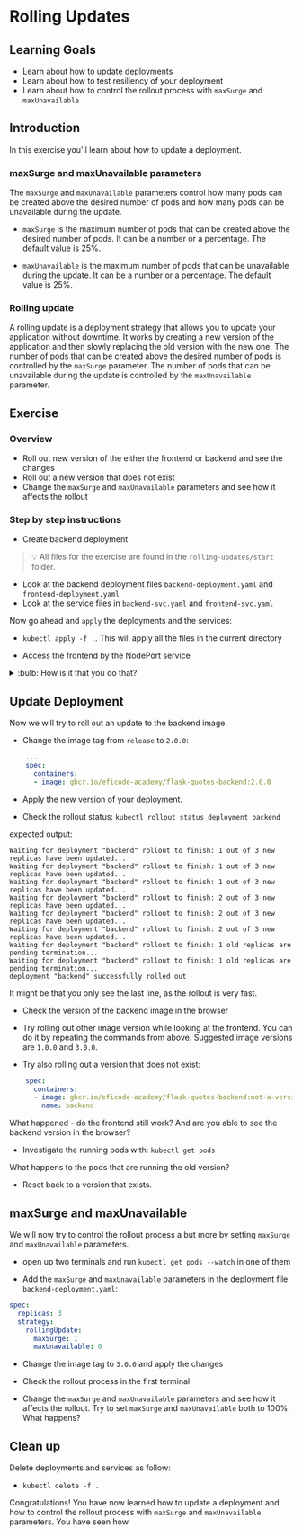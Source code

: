 # Rolling Updates

## Learning Goals

- Learn about how to update deployments 
- Learn about how to test resiliency of your deployment
- Learn about how to control the rollout process with `maxSurge` and `maxUnavailable`

## Introduction

In this exercise you'll learn about how to update a deployment.

### maxSurge and maxUnavailable parameters

The `maxSurge` and `maxUnavailable` parameters control how many pods can be created above the desired number of pods and how many pods can be unavailable during the update.

- `maxSurge` is the maximum number of pods that can be created above the desired number of pods. It can be a number or a percentage. The default value is 25%.

- `maxUnavailable` is the maximum number of pods that can be unavailable during the update. It can be a number or a percentage. The default value is 25%.

### Rolling update

A rolling update is a deployment strategy that allows you to update your application without downtime. It works by creating a new version of the application and then slowly replacing the old version with the new one. The number of pods that can be created above the desired number of pods is controlled by the `maxSurge` parameter. The number of pods that can be unavailable during the update is controlled by the `maxUnavailable` parameter.
## Exercise

### Overview

- Roll out new version of the either the frontend or backend and see the changes
- Roll out a new version that does not exist
- Change the `maxSurge` and `maxUnavailable` parameters and see how it affects the rollout

### Step by step instructions

* Create backend deployment

> :bulb: All files for the exercise are found in the `rolling-updates/start` folder.

- Look at the backend deployment files `backend-deployment.yaml` and `frontend-deployment.yaml`
- Look at the service files in `backend-svc.yaml` and `frontend-svc.yaml`

Now go ahead and `apply` the deployments and the services:

- `kubectl apply -f .`. This will apply all the files in the current directory

* Access the frontend by the NodePort service

<details>
<summary>:bulb: How is it that you do that?</summary>

* Find the service with `kubectl get services` command.

* Note down the port number for the frontend service. In this case it is `31941`

* Get the nodes EXTERNAL-IP address. Run `kubectl get nodes -o wide`.

Copy the external IP address of any one of the nodes, for example, `34.244.123.152` and paste it in your browser. 

Copy the port from your frontend service that looks something like `31941` and paste it next to your IP in the browser, for example, `34.244.123.152:31941` and hit it.

</details>

## Update Deployment

Now we will try to roll out an update to the backend image.

- Change the image tag from `release` to `2.0.0`:

```yaml
    ...
    spec:
      containers:
      - image: ghcr.io/eficode-academy/flask-quotes-backend:2.0.0
```

- Apply the new version of your deployment.

- Check the rollout status: `kubectl rollout status deployment backend`

expected output:

```
Waiting for deployment "backend" rollout to finish: 1 out of 3 new replicas have been updated...
Waiting for deployment "backend" rollout to finish: 1 out of 3 new replicas have been updated...
Waiting for deployment "backend" rollout to finish: 1 out of 3 new replicas have been updated...
Waiting for deployment "backend" rollout to finish: 2 out of 3 new replicas have been updated...
Waiting for deployment "backend" rollout to finish: 2 out of 3 new replicas have been updated...
Waiting for deployment "backend" rollout to finish: 2 out of 3 new replicas have been updated...
Waiting for deployment "backend" rollout to finish: 1 old replicas are pending termination...
Waiting for deployment "backend" rollout to finish: 1 old replicas are pending termination...
deployment "backend" successfully rolled out
```

It might be that you only see the last line, as the rollout is very fast.

- Check the version of the backend image in the browser

- Try rolling out other image version while looking at the frontend. You can do it by repeating the commands from above. Suggested image versions are `1.0.0` and `3.0.0`.

- Try also rolling out a version that does not exist:

```yaml
    spec:
      containers:
      - image: ghcr.io/eficode-academy/flask-quotes-backend:not-a-version
        name: backend
```

What happened - do the frontend still work? And are you able to see the backend version in the browser?

- Investigate the running pods with: `kubectl get pods`

What happens to the pods that are running the old version?

- Reset back to a version that exists.
## maxSurge and maxUnavailable

We will now try to control the rollout process a but more by setting `maxSurge` and `maxUnavailable` parameters.

* open up two terminals and run `kubectl get pods --watch` in one of them

* Add the `maxSurge` and `maxUnavailable` parameters in the deployment file `backend-deployment.yaml`:

```yaml
spec:
  replicas: 3
  strategy:
    rollingUpdate:
      maxSurge: 1
      maxUnavailable: 0
```

* Change the image tag to `3.0.0` and apply the changes

* Check the rollout process in the first terminal

* Change the `maxSurge` and `maxUnavailable` parameters and see how it affects the rollout. Try to set `maxSurge` and `maxUnavailable` both to 100%. What happens?


## Clean up

Delete deployments and services as follow:

- `kubectl delete -f .`

Congratulations! You have now learned how to update a deployment and how to control the rollout process with `maxSurge` and `maxUnavailable` parameters.
You have seen how 